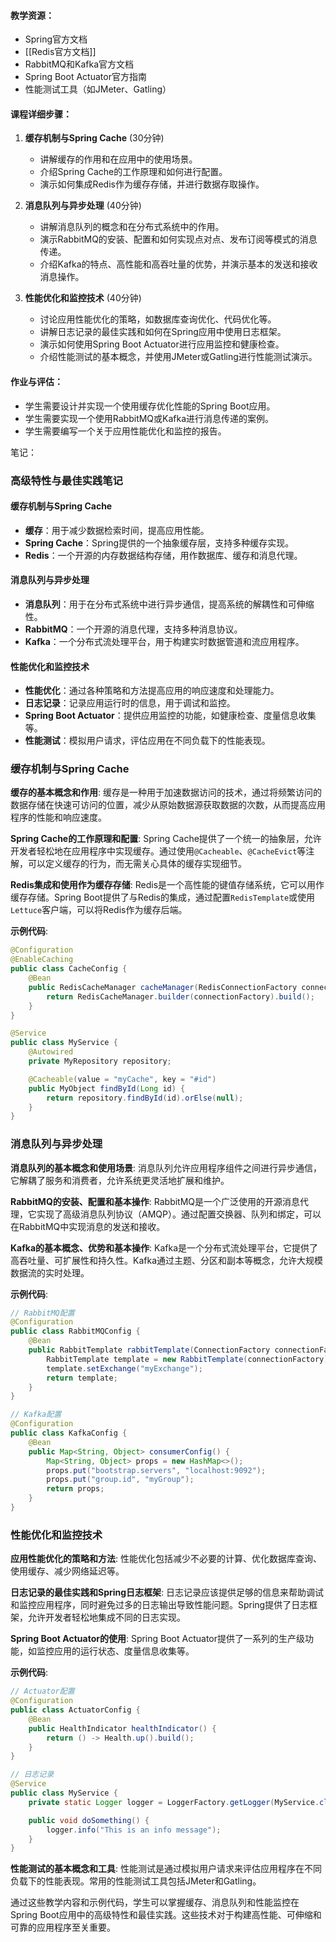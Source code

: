 

#### 教学资源：
- Spring官方文档
- [[Redis官方文档]]
- RabbitMQ和Kafka官方文档
- Spring Boot Actuator官方指南
- 性能测试工具（如JMeter、Gatling）

#### 课程详细步骤：

1. **缓存机制与Spring Cache** (30分钟)
   - 讲解缓存的作用和在应用中的使用场景。
   - 介绍Spring Cache的工作原理和如何进行配置。
   - 演示如何集成Redis作为缓存存储，并进行数据存取操作。

2. **消息队列与异步处理** (40分钟)
   - 讲解消息队列的概念和在分布式系统中的作用。
   - 演示RabbitMQ的安装、配置和如何实现点对点、发布订阅等模式的消息传递。
   - 介绍Kafka的特点、高性能和高吞吐量的优势，并演示基本的发送和接收消息操作。

3. **性能优化和监控技术** (40分钟)
   - 讨论应用性能优化的策略，如数据库查询优化、代码优化等。
   - 讲解日志记录的最佳实践和如何在Spring应用中使用日志框架。
   - 演示如何使用Spring Boot Actuator进行应用监控和健康检查。
   - 介绍性能测试的基本概念，并使用JMeter或Gatling进行性能测试演示。

#### 作业与评估：
- 学生需要设计并实现一个使用缓存优化性能的Spring Boot应用。
- 学生需要实现一个使用RabbitMQ或Kafka进行消息传递的案例。
- 学生需要编写一个关于应用性能优化和监控的报告。

笔记：

### 高级特性与最佳实践笔记

#### 缓存机制与Spring Cache
- **缓存**：用于减少数据检索时间，提高应用性能。
- **Spring Cache**：Spring提供的一个抽象缓存层，支持多种缓存实现。
- **Redis**：一个开源的内存数据结构存储，用作数据库、缓存和消息代理。

#### 消息队列与异步处理
- **消息队列**：用于在分布式系统中进行异步通信，提高系统的解耦性和可伸缩性。
- **RabbitMQ**：一个开源的消息代理，支持多种消息协议。
- **Kafka**：一个分布式流处理平台，用于构建实时数据管道和流应用程序。

#### 性能优化和监控技术
- **性能优化**：通过各种策略和方法提高应用的响应速度和处理能力。
- **日志记录**：记录应用运行时的信息，用于调试和监控。
- **Spring Boot Actuator**：提供应用监控的功能，如健康检查、度量信息收集等。
- **性能测试**：模拟用户请求，评估应用在不同负载下的性能表现。

### 缓存机制与Spring Cache

**缓存的基本概念和作用**:
缓存是一种用于加速数据访问的技术，通过将频繁访问的数据存储在快速可访问的位置，减少从原始数据源获取数据的次数，从而提高应用程序的性能和响应速度。

**Spring Cache的工作原理和配置**:
Spring Cache提供了一个统一的抽象层，允许开发者轻松地在应用程序中实现缓存。通过使用`@Cacheable`、`@CacheEvict`等注解，可以定义缓存的行为，而无需关心具体的缓存实现细节。

**Redis集成和使用作为缓存存储**:
Redis是一个高性能的键值存储系统，它可以用作缓存存储。Spring Boot提供了与Redis的集成，通过配置`RedisTemplate`或使用`Lettuce`客户端，可以将Redis作为缓存后端。

**示例代码**:
```java
@Configuration
@EnableCaching
public class CacheConfig {
    @Bean
    public RedisCacheManager cacheManager(RedisConnectionFactory connectionFactory) {
        return RedisCacheManager.builder(connectionFactory).build();
    }
}

@Service
public class MyService {
    @Autowired
    private MyRepository repository;

    @Cacheable(value = "myCache", key = "#id")
    public MyObject findById(Long id) {
        return repository.findById(id).orElse(null);
    }
}
```

### 消息队列与异步处理

**消息队列的基本概念和使用场景**:
消息队列允许应用程序组件之间进行异步通信，它解耦了服务和消费者，允许系统更灵活地扩展和维护。

**RabbitMQ的安装、配置和基本操作**:
RabbitMQ是一个广泛使用的开源消息代理，它实现了高级消息队列协议（AMQP）。通过配置交换器、队列和绑定，可以在RabbitMQ中实现消息的发送和接收。

**Kafka的基本概念、优势和基本操作**:
Kafka是一个分布式流处理平台，它提供了高吞吐量、可扩展性和持久性。Kafka通过主题、分区和副本等概念，允许大规模数据流的实时处理。

**示例代码**:
```java
// RabbitMQ配置
@Configuration
public class RabbitMQConfig {
    @Bean
    public RabbitTemplate rabbitTemplate(ConnectionFactory connectionFactory) {
        RabbitTemplate template = new RabbitTemplate(connectionFactory);
        template.setExchange("myExchange");
        return template;
    }
}

// Kafka配置
@Configuration
public class KafkaConfig {
    @Bean
    public Map<String, Object> consumerConfig() {
        Map<String, Object> props = new HashMap<>();
        props.put("bootstrap.servers", "localhost:9092");
        props.put("group.id", "myGroup");
        return props;
    }
}
```

### 性能优化和监控技术

**应用性能优化的策略和方法**:
性能优化包括减少不必要的计算、优化数据库查询、使用缓存、减少网络延迟等。

**日志记录的最佳实践和Spring日志框架**:
日志记录应该提供足够的信息来帮助调试和监控应用程序，同时避免过多的日志输出导致性能问题。Spring提供了日志框架，允许开发者轻松地集成不同的日志实现。

**Spring Boot Actuator的使用**:
Spring Boot Actuator提供了一系列的生产级功能，如监控应用的运行状态、度量信息收集等。

**示例代码**:
```java
// Actuator配置
@Configuration
public class ActuatorConfig {
    @Bean
    public HealthIndicator healthIndicator() {
        return () -> Health.up().build();
    }
}

// 日志记录
@Service
public class MyService {
    private static Logger logger = LoggerFactory.getLogger(MyService.class);

    public void doSomething() {
        logger.info("This is an info message");
    }
}
```

**性能测试的基本概念和工具**:
性能测试是通过模拟用户请求来评估应用程序在不同负载下的性能表现。常用的性能测试工具包括JMeter和Gatling。

通过这些教学内容和示例代码，学生可以掌握缓存、消息队列和性能监控在Spring Boot应用中的高级特性和最佳实践。这些技术对于构建高性能、可伸缩和可靠的应用程序至关重要。